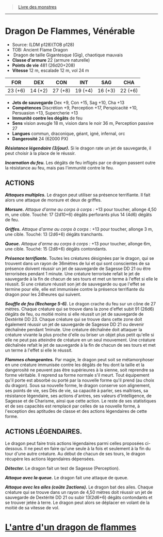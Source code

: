 ﻿> [Livre des monstres](tome_of_beasts_old.md)

---

# Dragon De Flammes, Vénérable

- Source: (LDM p128)(TOB p128)
- TOB: Ancient Flame Dragon
-  Dragon de taille Gigantesque (Gig), chaotique mauvais
- **Classe d'armure** 22 (armure naturelle)
- **Points de vie** 481 (26d20+208)
- **Vitesse** 12 m, escalade 12 m, vol 24 m

|FOR|DEX|CON|INT|SAG|CHA|
|---|---|---|---|---|---|
|23 (+6)|14 (+2)|27 (+8)|19 (+4)|16 (+3)|22 (+6)|

- **Jets de sauvegarde** Dex +9, Con +15, Sag +10, Cha +13
- **Compétences** Discrétion +9, Perception +17, Perspicacité +10, Persuasion +13, Supercherie +13
- **Immunité contre les dégâts** de feu
- **Sens** vision aveugle 18 m, vision dans le noir 36 m, Perception passive 27
- **Langues** commun, draconique, géant, igné, infernal, orc
- **Dangerosité** 24 (62000 PX)

**_Résistance légendaire (3/jour)._** Si le dragon rate un jet de sauvegarde, il peut choisir à la place de le réussir.

**_Incarnation du feu._** Les dégâts de feu infligés par ce dragon passent outre la résistance au feu, mais pas l'immunité contre le feu.

## ACTIONS

**_Attaques multiples._** Le dragon peut utiliser sa présence terrifiante. Il fait alors une attaque de morsure et deux de griffes.

**_Morsure._** _Attaque d'arme au corps à corps :_ +13 pour toucher, allonge 4,50 m, une cible. Touché: 17 (2d10+6) dégâts perforants plus 14 (4d6) dégâts de feu.

**_Griffes._** _Attaque d'arme au corps à corps :_ +13 pour toucher, allonge 3 m, une cible. Touché: 13 (2d6+6) dégâts tranchants.

**_Queue._** _Attaque d'arme au corps à corps :_ +13 pour toucher, allonge 6m, une cible. Touché: 15 (2d8+6) dégâts contondants.

**_Présence terrifiante._** Toutes les créatures désignées par le dragon, qui se trouvent dans un rayon de 36mètres de lui et qui sont conscientes de sa présence doivent réussir un jet de sauvegarde de Sagesse DD 21 ou être terrorisées pendant 1 minute. Une créature terrorisée refait le jet de sauvegarde à la fin de chacun de ses tours et met un terme à l'effet si elle le réussit. Si une créature réussit son jet de sauvegarde ou que l'effet se termine pour elle, elle est immunisée contre la présence terrifiante du dragon pour les 24heures qui suivent.

**_Souffle de feu (Recharge 5-6)._** Le dragon crache du feu sur un cône de 27 mètres. Chaque créature qui se trouve dans la zone d'effet subit 91 (26d6) dégâts de feu, ou moitié moins si elle réussit un jet de sauvegarde de Dextérité DD 23. Chaque créature qui se trouve dans cette zone doit également réussir un jet de sauvegarde de Sagesse DD 21 ou devenir déchaînée pendant 1minute. Une créature déchaînée doit attaquer la créature vivante la plus proche d'elle ou briser un objet plus petit qu'elle si elle ne peut pas atteindre de créature en un seul mouvement. Une créature déchaînée refait le jet de sauvegarde à la fin de chacun de ses tours et met un terme à l'effet si elle le réussit.

**_Flammes changeantes._** Par magie, le dragon peut soit se métamorphoser en une créature immunisée contre les dégâts de feu dont la taille et la dangerosité ne peuvent pas être supérieures à la sienne, soit reprendre sa forme véritable. Il reprend sa forme normale s'il meurt. Tout équipement qu'il porte est absorbé ou porté par la nouvelle forme qu'il prend (au choix du dragon). Sous sa nouvelle forme, le dragon conserve son alignement, ses points de vie, ses Dés de vie, sa capacité à parler, ses maîtrises, sa résistance légendaire, ses actions d'antres, ses valeurs d'Intelligence, de Sagesse et de Charisme, ainsi que cette action. Le reste de ses statistiques et de ses capacités est remplacé par celles de sa nouvelle forme, à l'exception des aptitudes de classe et des actions légendaires de cette forme.

## ACTIONS LÉGENDAIRES.

Le dragon peut faire trois actions légendaires parmi celles proposées ci-dessous. Il ne peut en faire qu'une seule à la fois et seulement à la fin du tour d'une autre créature. Au début de chacun de ses tours, le dragon récupère les actions légendaires dépensées.

**_Détecter._** Le dragon fait un test de Sagesse (Perception).

**_Attaque avec la queue._** Le dragon fait une attaque de queue.

**_Attaque avec les ailes (coûte 2actions)._** Le dragon bat des ailes. Chaque créature qui se trouve dans un rayon de 4,50 mètres doit réussir un jet de sauvegarde de Dextérité DD 21 ou subir 13(2d6+6) dégâts contondants et se trouver jetée à terre. Le dragon peut alors se déplacer en volant de la moitié de sa vitesse de vol.

# [L'antre d'un dragon de flammes](tome_of_beasts_lantre_dun_dragon_de_flammes.md)

